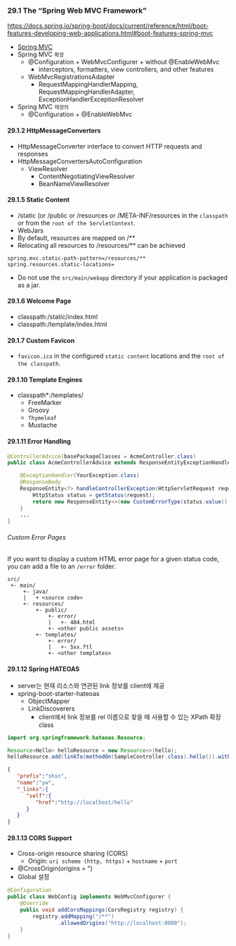 ### 29.1 The “Spring Web MVC Framework”
https://docs.spring.io/spring-boot/docs/current/reference/html/boot-features-developing-web-applications.html#boot-features-spring-mvc

* [Spring MVC](https://docs.spring.io/spring/docs/5.1.6.RELEASE/spring-framework-reference/web.html#mvc)
* Spring MVC `확장`
  * @Configuration + WebMvcConfigurer + without @EnableWebMvc
    * interceptors, formatters, view controllers, and other features
  * WebMvcRegistrationsAdapter  
    * RequestMappingHandlerMapping, RequestMappingHandlerAdapter, ExceptionHandlerExceptionResolver    
* Spring MVC `재정의`
  * @Configuration + @EnableWebMvc

#### 29.1.2 HttpMessageConverters
* HttpMessageConverter interface to convert HTTP requests and responses
* HttpMessageConvertersAutoConfiguration
  * ViewResolver
    * ContentNegotiatingViewResolver
    * BeanNameViewResolver

#### 29.1.5 Static Content  
* /static (or /public or /resources or /META-INF/resources in the `classpath` or from the `root of the ServletContext`.
* WebJars
* By default, resources are mapped on /**
* Relocating all resources to /resources/** can be achieved
```properties
spring.mvc.static-path-pattern=/resources/**
spring.resources.static-locations=
```
 * Do not use the `src/main/webapp` directory if your application is packaged as a jar.

#### 29.1.6 Welcome Page
* classpath:/static/index.html
* classpath:/template/index.html

#### 29.1.7 Custom Favicon
* `favicon.ico` in the configured `static content` locations and the `root of the classpath`.

#### 29.1.10 Template Engines
* classpath*:/templates/
  * FreeMarker
  * Groovy
  * `Thymeleaf`
  * Mustache

#### 29.1.11 Error Handling
```java
@ControllerAdvice(basePackageClasses = AcmeController.class)
public class AcmeControllerAdvice extends ResponseEntityExceptionHandler {

	@ExceptionHandler(YourException.class)
	@ResponseBody
	ResponseEntity<?> handleControllerException(HttpServletRequest request, Throwable ex) {
		HttpStatus status = getStatus(request);
		return new ResponseEntity<>(new CustomErrorType(status.value(), ex.getMessage()), status);
	}
	...
}
```

###### Custom Error Pages
If you want to display a custom HTML error page for a given status code, you can add a file to an `/error` folder.

```
src/
 +- main/
     +- java/
     |   + <source code>
     +- resources/
         +- public/
             +- error/
             |   +- 404.html
             +- <other public assets>
         +- templates/
             +- error/
             |   +- 5xx.ftl
             +- <other templates>             
```

#### 29.1.12 Spring HATEOAS
* server는 현재 리소스와 연관된 link 정보를 client에 제공
* spring-boot-starter-hateoas
  * ObjectMapper 
  * LinkDiscoverers 
    * client에서 link 정보를 rel 이름으로 찾을 때 사용할 수 있는 XPath 확장 class

```java
import org.springframework.hateoas.Resource;

Resource<Hello> helloResource = new Resource<>(hello);
helloResource.add(linkTo(methodOn(SampleController.class).hello()).withSelfRel());
```

```json
{  
   "prefix":"shin",
   "name":"yw",
   "_links":{  
      "self":{  
         "href":"http://localhost/hello"
      }
   }
}
```

#### 29.1.13 CORS Support  
* Cross-origin resource sharing (CORS)
  * Origin: `uri scheme (http, https)` + `hostname` + `port`
* @CrossOrigin(origins = ")
* Global 설정
```java
@Configuration
public class WebConfig implements WebMvcConfigurer {
    @Override
    public void addCorsMappings(CorsRegistry registry) {
        registry.addMapping("/**")
                .allowedOrigins("http://localhost:8080");
    }
}
```